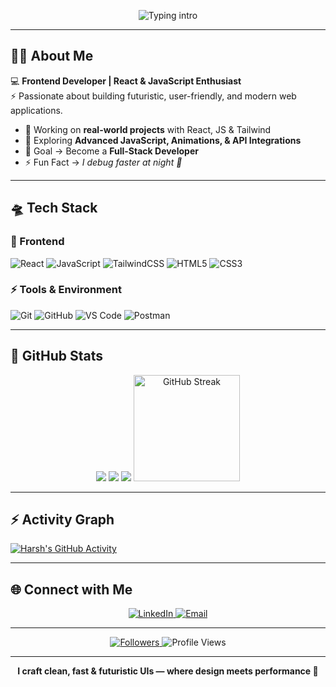 <!-- ⚡ Futuristic Animated Header (stable) -->
<p align="center">
  <img
    src="https://readme-typing-svg.demolab.com?font=Orbitron&weight=800&size=28&duration=3500&pause=1000&color=00F7FF&center=true&vCenter=true&width=800&lines=Hello%2C+I'm+Harsh+Koundal;Frontend+Developer;React+%2B+JavaScript;Crafting+Futuristic+Web+Experiences"
    alt="Typing intro"
  />
</p>

---

## 👨‍🚀 About Me  
💻 **Frontend Developer | React & JavaScript Enthusiast**  
⚡ Passionate about building futuristic, user-friendly, and modern web applications.  

- 🔭 Working on **real-world projects** with React, JS & Tailwind  
- 🌱 Exploring **Advanced JavaScript, Animations, & API Integrations**  
- 🎯 Goal → Become a **Full-Stack Developer**  
- ⚡ Fun Fact → *I debug faster at night 🌌*  

---

## 🛸 Tech Stack  

### 🚀 Frontend  
![React](https://img.shields.io/badge/React-0D1117?style=for-the-badge&logo=react&logoColor=61DAFB)
![JavaScript](https://img.shields.io/badge/JavaScript-0D1117?style=for-the-badge&logo=javascript&logoColor=F7E017)
![TailwindCSS](https://img.shields.io/badge/TailwindCSS-0D1117?style=for-the-badge&logo=tailwindcss&logoColor=38B2AC)
![HTML5](https://img.shields.io/badge/HTML5-0D1117?style=for-the-badge&logo=html5&logoColor=E96228)
![CSS3](https://img.shields.io/badge/CSS3-0D1117?style=for-the-badge&logo=css3&logoColor=2862E9)

### ⚡ Tools & Environment  
![Git](https://img.shields.io/badge/Git-0D1117?style=for-the-badge&logo=git&logoColor=F14E32)
![GitHub](https://img.shields.io/badge/GitHub-0D1117?style=for-the-badge&logo=github&logoColor=white)
![VS Code](https://img.shields.io/badge/VSCode-0D1117?style=for-the-badge&logo=visualstudiocode&logoColor=0078D7)
![Postman](https://img.shields.io/badge/Postman-0D1117?style=for-the-badge&logo=postman&logoColor=FF6C37)

---

## 🌌 GitHub Stats  

<p align="center">
  <!-- GitHub Stats -->
 <img src="https://github-profile-summary-cards.vercel.app/api/cards/productive-time?username=harsh-koundal&theme=tokyonight&utcOffset=5" />
<img src="https://github-profile-summary-cards.vercel.app/api/cards/repos-per-language?username=harsh-koundal&theme=tokyonight" />
<img src="https://github-profile-summary-cards.vercel.app/api/cards/stats?username=harsh-koundal&theme=tokyonight" />


  <!-- GitHub Streak -->
  <img src="https://streak-stats.demolab.com?user=harsh-koundal&theme=tokyonight&hide_border=true" height="170" alt="GitHub Streak" />
</p>


---

## ⚡ Activity Graph  
[![Harsh's GitHub Activity](https://github-readme-activity-graph.vercel.app/graph?username=harsh-koundal&theme=react-dark&bg_color=0D1117&color=00FFF7&line=FF0080&point=00FFF7&hide_border=true)](https://github.com/Harsh-Koundal)

---

## 🌐 Connect with Me  
<p align="center">
  <a href="https://www.linkedin.com/in/harsh-koundal-0a7485369/">
    <img src="https://img.shields.io/badge/LinkedIn-0D1117?style=for-the-badge&logo=linkedin&logoColor=0A66C2" alt="LinkedIn"/>
  </a>
  <a href="mailto:aharsh3039@gmail.com">
    <img src="https://img.shields.io/badge/Email-0D1117?style=for-the-badge&logo=gmail&logoColor=FF0080" alt="Email"/>
  </a>
</p>

---

<p align="center">
  <a href="https://github.com/harsh-koundal?tab=followers">
    <img src="https://img.shields.io/github/followers/harsh-koundal?style=for-the-badge&label=Followers&logo=github&cacheSeconds=3600" alt="Followers"/>
  </a>
  <img src="https://komarev.com/ghpvc/?username=harsh-koundal&style=for-the-badge&color=00FFF7&label=Profile%20Views" alt="Profile Views"/>
</p>

---

<p align="center"><b>I craft clean, fast & futuristic UIs — where design meets performance 🚀</b></p>
